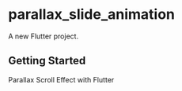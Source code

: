 # parallax_slide_animation

A new Flutter project.

## Getting Started

Parallax Scroll Effect with Flutter